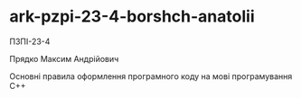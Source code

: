 # ark-pzpi-23-4-borshch-anatolii

ПЗПІ-23-4

Прядко Максим Андрійович

Основні правила оформлення програмного коду на мові програмування C++
